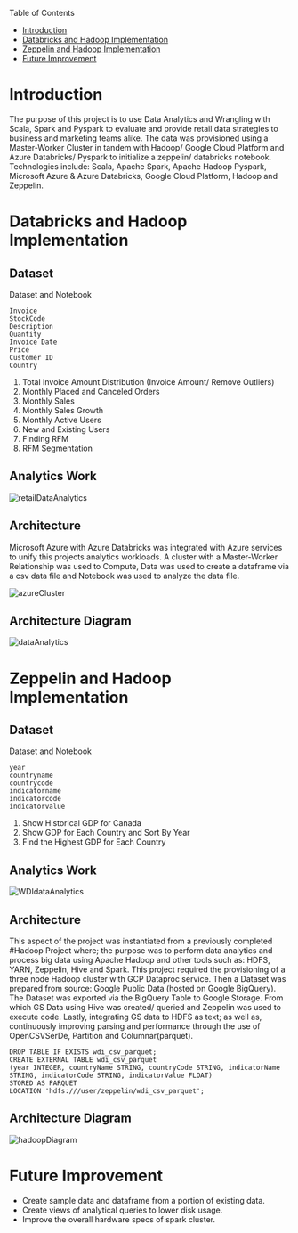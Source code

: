 Table of Contents

* [Introduction](#introduction)
* [Databricks and Hadoop Implementation](#databricks-and-hadoop-implementation)
* [Zeppelin and Hadoop Implementation](#zeppelin-and-hadoop-implementation)
* [Future Improvement](#future-improvement)


# Introduction
The purpose of this project is to use Data Analytics and Wrangling with Scala, Spark and Pyspark to evaluate and provide retail data strategies to business and marketing teams alike. The data was provisioned using a Master-Worker Cluster in tandem with Hadoop/ Google Cloud Platform and Azure Databricks/ Pyspark to initialize a zeppelin/ databricks notebook. Technologies include: Scala, Apache Spark, Apache Hadoop Pyspark, Microsoft Azure & Azure Databricks, Google Cloud Platform, Hadoop and Zeppelin.


# Databricks and Hadoop Implementation


## Dataset

Dataset and Notebook


```
Invoice
StockCode
Description
Quantity
Invoice Date
Price
Customer ID
Country
```
1. Total Invoice Amount Distribution (Invoice Amount/ Remove Outliers)
2. Monthly Placed and Canceled Orders
3. Monthly Sales
4. Monthly Sales Growth
5. Monthly Active Users
6. New and Existing Users
7. Finding RFM
8. RFM Segmentation



## Analytics Work
![retailDataAnalytics](assets/Retail_Data_Analytics_ScreenCapture.png)


## Architecture

Microsoft Azure with Azure Databricks was integrated with Azure services to unify this projects analytics workloads. A cluster with a Master-Worker Relationship was used to Compute, Data was used to create a dataframe via a csv data file and Notebook was used to analyze the data file.

![azureCluster](assets/azureCluster.png)

## Architecture Diagram
![dataAnalytics](assets/dataAnalytics.png)


# Zeppelin and Hadoop Implementation


## Dataset

Dataset and Notebook

```
year			
countryname		
countrycode		
indicatorname		
indicatorcode		
indicatorvalue		
```
1. Show Historical GDP for Canada
2. Show GDP for Each Country and Sort By Year
3. Find the Highest GDP for Each Country


## Analytics Work
![WDIdataAnalytics](assets/WDI_Data_Analytics.png)


## Architecture
This aspect of the project was instantiated from a previously completed #Hadoop Project where; the purpose was to perform data analytics and process big data using Apache Hadoop and other tools such as: HDFS, YARN, Zeppelin, Hive and Spark. This project required the provisioning of a three node Hadoop cluster with GCP Dataproc service. Then a Dataset was prepared from source: Google Public Data (hosted on Google BigQuery). The Dataset was exported via the BigQuery Table to Google Storage. From which GS Data using Hive was created/ queried and Zeppelin was used to execute code. Lastly, integrating GS data to HDFS as text; as well as, continuously improving parsing and performance through the use of OpenCSVSerDe, Partition and Columnar(parquet).

```
DROP TABLE IF EXISTS wdi_csv_parquet;
CREATE EXTERNAL TABLE wdi_csv_parquet
(year INTEGER, countryName STRING, countryCode STRING, indicatorName STRING, indicatorCode STRING, indicatorValue FLOAT)
STORED AS PARQUET
LOCATION 'hdfs:///user/zeppelin/wdi_csv_parquet';
```

## Architecture Diagram
![hadoopDiagram](assets/hadoopDiagram.png)


# Future Improvement
- Create sample data and dataframe from a portion of existing data.
- Create views of analytical queries to lower disk usage.
- Improve the overall hardware specs of spark cluster.

